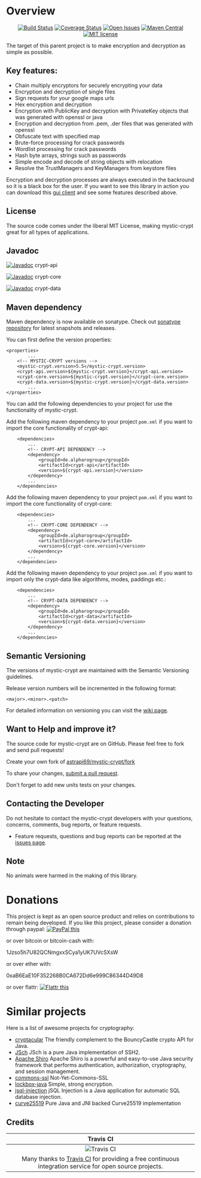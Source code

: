 # Overview

<div align="center">

[![Build Status](https://travis-ci.org/astrapi69/mystic-crypt.svg?branch=master)](https://travis-ci.org/astrapi69/mystic-crypt)
[![Coverage Status](https://coveralls.io/repos/github/astrapi69/mystic-crypt/badge.svg?branch=master)](https://coveralls.io/github/astrapi69/mystic-crypt?branch=master)
[![Open Issues](https://img.shields.io/github/issues/astrapi69/mystic-crypt.svg?style=flat)](https://github.com/astrapi69/mystic-crypt/issues) 
[![Maven Central](https://maven-badges.herokuapp.com/maven-central/de.alpharogroup/mystic-crypt/badge.svg)](https://maven-badges.herokuapp.com/maven-central/de.alpharogroup/mystic-crypt)
[![MIT license](http://img.shields.io/badge/license-MIT-brightgreen.svg?style=flat)](http://opensource.org/licenses/MIT)

</div>

The target of this parent project is to make encryption and decryption as simple as possible.

## Key features:

 * Chain multiply encryptors for securely encrypting your data
 * Encryption and decryption of single files
 * Sign requests for your google maps urls
 * Hex encryption and decryption
 * Encryption with PublicKey and decryption with PrivateKey objects that was generated with openssl or java
 * Encryption and decryption from .pem, .der files that was generated with openssl
 * Obfuscate text with specified map
 * Brute-force processing for crack passwords
 * Wordlist processing for crack passwords
 * Hash byte arrays, strings such as passwords
 * Simple encode and decode of string objects with relocation
 * Resolve the TrustManagers and KeyManagers from keystore files
 
Encryption and decryption processes are always executed in the backround so it is a black box for the user. If you want to 
see this library in action you can download this [gui client](https://github.com/astrapi69/mystic-crypt-ui) and see some features
described above.
 
## License

The source code comes under the liberal MIT License, making mystic-crypt great for all types of applications.

## Javadoc

[![Javadoc](https://javadoc-emblem.rhcloud.com/doc/de.alpharogroup/crypt-core/badge.svg)](http://www.javadoc.io/doc/de.alpharogroup/crypt-api) crypt-api 

[![Javadoc](https://javadoc-emblem.rhcloud.com/doc/de.alpharogroup/crypt-core/badge.svg)](http://www.javadoc.io/doc/de.alpharogroup/crypt-core) crypt-core

[![Javadoc](https://javadoc-emblem.rhcloud.com/doc/de.alpharogroup/crypt-data/badge.svg)](http://www.javadoc.io/doc/de.alpharogroup/crypt-data) crypt-data

## Maven dependency

Maven dependency is now available on sonatype.
Check out [sonatype repository](https://oss.sonatype.org/index.html#nexus-search;quick~mystic-crypt) for latest snapshots and releases.

You can first define the version properties:

	<properties>
			...
		<!-- MYSTIC-CRYPT versions -->
		<mystic-crypt.version>5.5</mystic-crypt.version>
		<crypt-api.version>${mystic-crypt.version}</crypt-api.version>
		<crypt-core.version>${mystic-crypt.version}</crypt-core.version>
		<crypt-data.version>${mystic-crypt.version}</crypt-data.version>
			...
	</properties>
	
You can add the following dependencies to your project for use the functionality of mystic-crypt.

Add the following maven dependency to your project `pom.xml` if you want to import the core functionality of crypt-api:

		<dependencies>
			...
			<!-- CRYPT-API DEPENDENCY -->
			<dependency>
				<groupId>de.alpharogroup</groupId>
				<artifactId>crypt-api</artifactId>
				<version>${crypt-api.version}</version>
			</dependency>
			...
		</dependencies>

Add the following maven dependency to your project `pom.xml` if you want to import the core functionality of crypt-core:

		<dependencies>
			...
			<!-- CRYPT-CORE DEPENDENCY -->
			<dependency>
				<groupId>de.alpharogroup</groupId>
				<artifactId>crypt-core</artifactId>
				<version>${crypt-core.version}</version>
			</dependency>
			...
		</dependencies>

Add the following maven dependency to your project `pom.xml` if you want to import only the crypt-data like algorithms, modes, paddings etc.:

		<dependencies>
			...
			<!-- CRYPT-DATA DEPENDENCY -->
			<dependency>
				<groupId>de.alpharogroup</groupId>
				<artifactId>crypt-data</artifactId>
				<version>${crypt-data.version}</version>
			</dependency>
			...
		</dependencies>

## Semantic Versioning

The versions of mystic-crypt are maintained with the Semantic Versioning guidelines.

Release version numbers will be incremented in the following format:

`<major>.<minor>.<patch>`

For detailed information on versioning you can visit the [wiki page](https://github.com/lightblueseas/mvn-parent-projects/wiki/Semantic-Versioning).

## Want to Help and improve it? ###

The source code for mystic-crypt are on GitHub. Please feel free to fork and send pull requests!

Create your own fork of [astrapi69/mystic-crypt/fork](https://github.com/astrapi69/mystic-crypt/fork)

To share your changes, [submit a pull request](https://github.com/astrapi69/mystic-crypt/pull/new/develop).

Don't forget to add new units tests on your changes.

## Contacting the Developer

Do not hesitate to contact the mystic-crypt developers with your questions, concerns, comments, bug reports, or feature requests.
- Feature requests, questions and bug reports can be reported at the [issues page](https://github.com/astrapi69/mystic-crypt/issues).

## Note

No animals were harmed in the making of this library.

# Donations

This project is kept as an open source product and relies on contributions to remain being developed. 
If you like this project, please consider a donation through paypal: <a href="https://www.paypal.com/cgi-bin/webscr?cmd=_s-xclick&hosted_button_id=GVBTWLRAZ7HB8" target="_blank">
<img src="https://www.paypalobjects.com/en_US/GB/i/btn/btn_donateCC_LG.gif" alt="PayPal this" title="PayPal – The safer, easier way to pay online!" border="0" />
</a>

or over bitcoin or bitcoin-cash with:

1Jzso5h7U82QCNmgxxSCya1yUK7UVcSXsW

or over ether with:

0xaB6EaE10F352268B0CA672Dd6e999C86344D49D8

or over flattr: <a href="http://flattr.com/thing/4152938/astrapi69mystic-crypt-on-GitHub" target="_blank">
<img src="http://api.flattr.com/button/flattr-badge-large.png" alt="Flattr this" title="Flattr this" border="0" />
</a>

# Similar projects

Here is a list of awesome projects for cryptography:

 * [cryptacular](https://github.com/vt-middleware/cryptacular) The friendly complement to the BouncyCastle crypto API for Java.
 * [JSch](http://www.jcraft.com/jsch/) JSch is a pure Java implementation of SSH2.
 * [Apache Shiro](https://github.com/apache/shiro) Apache Shiro is a powerful and easy-to-use Java security framework that performs authentication, authorization, cryptography, and session management.
 * [commons-ssl](http://juliusdavies.ca/commons-ssl/) Not-Yet-Commons-SSL
 * [lockbox-java](https://github.com/eloquent/lockbox-java) Simple, strong encryption. 
 * [jsql-injection](https://github.com/ron190/jsql-injection) jSQL Injection is a Java application for automatic SQL database injection.
 * [curve25519](https://github.com/signalapp/curve25519-java) Pure Java and JNI backed Curve25519 implementation

## Credits

|Travis CI|
|:-:|
|![Travis CI](https://travis-ci.com/images/logos/TravisCI-Full-Color.png)|
|Many thanks to [Travis CI](https://travis-ci.org) for providing a free continuous integration service for open source projects.|
